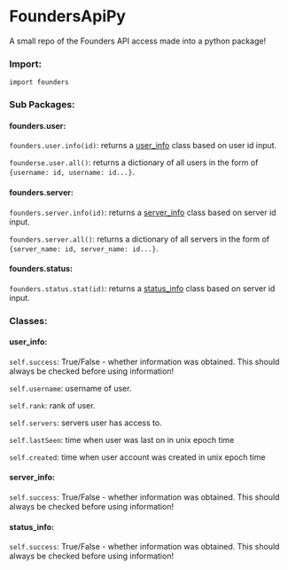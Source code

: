 # FoundersApiPy
A small repo of the Founders API access made into a python package!


### Import:

`import founders`


### Sub Packages:


#### founders.user:

`founders.user.info(id)`: returns a [user_info](https://github.com/shupik123/FoundersApiPy/blob/master/README.md#user_info) class based on user id input.

`founderse.user.all()`: returns a dictionary of all users in the form of `{username: id, username: id...}`.


#### founders.server:

`founders.server.info(id)`: returns a [server_info](https://github.com/shupik123/FoundersApiPy/blob/master/README.md#server_info) class based on server id input.

`founders.server.all()`: returns a dictionary of all servers in the form of `{server_name: id, server_name: id...}`.


#### founders.status:

`founders.status.stat(id)`: returns a [status_info](https://github.com/shupik123/FoundersApiPy/blob/master/README.md#status_info) class based on server id input.


### Classes:

#### user_info:

`self.success`: True/False - whether information was obtained. This should always be checked before using information!

`self.username`: username of user.

`self.rank`: rank of user.

`self.servers`: servers user has access to.

`self.lastSeen`: time when user was last on in unix epoch time

`self.created`: time when user account was created in unix epoch time

#### server_info:

`self.success`: True/False - whether information was obtained. This should always be checked before using information!

#### status_info:

`self.success`: True/False - whether information was obtained. This should always be checked before using information!
